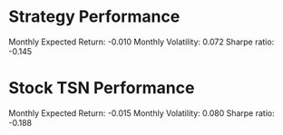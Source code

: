 # Strategy Performance
Monthly Expected Return: -0.010
Monthly Volatility: 0.072
Sharpe ratio: -0.145
# Stock TSN Performance
Monthly Expected Return: -0.015
Monthly Volatility: 0.080
Sharpe ratio: -0.188
